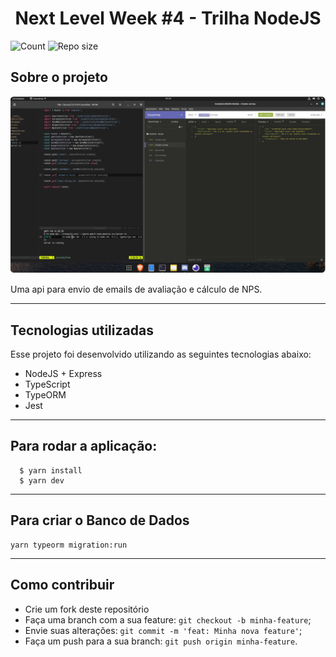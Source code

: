 <h1 align="center">Next Level Week #4 - Trilha NodeJS</h1>

![Count](https://img.shields.io/github/languages/count/elvessousa/nlw-04)
![Repo size](https://img.shields.io/github/repo-size/elvessousa/nlw-04)

## Sobre o projeto

![Tela](.github/screenshot.png)

Uma api para envio de emails de avaliação e cálculo de NPS.

---

## Tecnologias utilizadas

Esse projeto foi desenvolvido utilizando as seguintes tecnologias abaixo:

- NodeJS + Express
- TypeScript
- TypeORM
- Jest

---

## Para rodar a aplicação:

```shell
  $ yarn install
  $ yarn dev
```

---

## Para criar o Banco de Dados

```shell
yarn typeorm migration:run
```

---

## Como contribuir

- Crie um fork deste repositório
- Faça uma branch com a sua feature: `git checkout -b minha-feature`;
- Envie suas alterações: `git commit -m 'feat: Minha nova feature'`;
- Faça um push para a sua branch: `git push origin minha-feature`.
